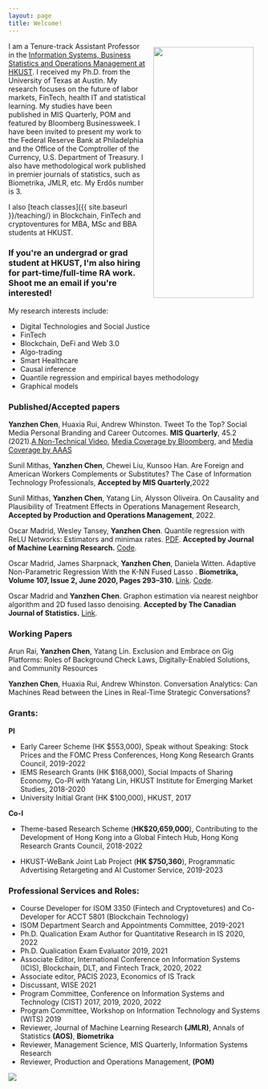 ```yaml
---
layout: page
title: Welcome!
---
```


<img src="{{ site.baseurl }}/img/yanzhenchen.jpg" width="200" height="500" ALIGN="right" style="margin:10px 15px"/>



I am  a Tenure-track Assistant Professor in the [Information Systems, Business Statistics and Operations Management at HKUST](https://isom.hkust.edu.hk/). I received my Ph.D. from the University of Texas at Austin. My research focuses on the future of labor markets, FinTech, health IT and statistical learning. My studies have been published in MIS Quarterly, POM and featured by Bloomberg Businessweek. I have been invited to present my work to the Federal Reserve Bank at Philadelphia and the Office of the Comptroller of the Currency, U.S. Department of Treasury. I also have methodological work published in premier journals of statistics, such as Biometrika, JMLR, etc. My Erdős number is 3.


I also [teach classes]({{ site.baseurl }}/teaching/) in Blockchain, FinTech and cryptoventures for MBA, MSc and BBA students at HKUST.

### If you're an undergrad or grad student at HKUST, I'm also hiring for part-time/full-time RA work. Shoot me an email if you're interested!

My  research interests  include:
- Digital Technologies and Social Justice
- FinTech 
- Blockchain, DeFi and Web 3.0
- Algo-trading
- Smart Healthcare
- Causal inference
- Quantile regression and empirical bayes methodology
- Graphical models




### Published/Accepted papers

**Yanzhen Chen**, Huaxia Rui, Andrew Whinston. Tweet To the Top? Social Media Personal Branding and Career Outcomes.  **MIS Quarterly**, 45.2 (2021).[A Non-Technical Video](https://www.youtube.com/watch?v=xvpmZypbJ7w), [Media Coverage by Bloomberg](https://www.bloomberg.com/news/articles/2021-02-25/branding-yourself-on-twitter-works-it-did-in-2012-anyway#xj4y7vzkg), and [Media Coverage by AAAS](https://www.eurekalert.org/news-releases/960251)

Sunil Mithas, **Yanzhen Chen**, Chewei Liu, Kunsoo Han. Are Foreign and American Workers Complements or Substitutes? The Case of Information Technology Professionals,  **Accepted by MIS Quarterly**,2022

Sunil Mithas, **Yanzhen Chen**, Yatang Lin, Alysson Oliveira. On Causality and Plausibility of Treatment Effects in Operations Management Research, **Accepted by Production and Operations Management**, 2022.
 
Oscar Madrid, Wesley Tansey, **Yanzhen Chen**.  Quantile regression with ReLU Networks: Estimators and minimax rates. [PDF](https://arxiv.org/pdf/2010.08236.pdf). **Accepted by Journal of Machine Learning Research.** [Code](https://github.com/tansey/quantile-regression).

Oscar Madrid,  James Sharpnack, **Yanzhen Chen**, Daniela  Witten.  Adaptive Non-Parametric Regression With the K-NN Fused Lasso
. **Biometrika, Volume 107, Issue 2, June 2020, Pages 293–310.** [Link](https://academic.oup.com/biomet/article-abstract/107/2/293/5717457). [Code](https://github.com/stevenysw/qt_knnfl).

Oscar Madrid and **Yanzhen Chen**.  Graphon estimation via nearest neighbor algorithm and 2D fused lasso denoising. **Accepted by The Canadian Journal of Statistics.**  [Link](https://arxiv.org/pdf/1805.07042.pdf).

### Working Papers
Arun Rai, **Yanzhen Chen**, Yatang Lin. Exclusion and Embrace on Gig Platforms: Roles of Background Check Laws, Digitally-Enabled Solutions, and Community Resources

**Yanzhen Chen**, Huaxia Rui, Andrew Whinston. Conversation Analytics: Can Machines Read between the Lines in Real-Time Strategic Conversations?  


### Grants:
**PI** 

+ Early Career Scheme (HK $553,000), Speak without Speaking: Stock Prices and the FOMC Press Conferences, Hong Kong Research Grants Council, 2019-2022
+ IEMS Research Grants (HK $168,000), Social Impacts of Sharing Economy, Co-PI with Yatang Lin, HKUST Institute for Emerging Market Studies, 2018-2020
+ University Initial Grant (HK $100,000), HKUST, 2017

**Co-I**

+ Theme-based Research Scheme (**HK$20,659,000**), Contributing to the Development of Hong Kong into a Global Fintech Hub, Hong Kong Research Grants Council, 2018-2022

+ HKUST-WeBank Joint Lab Project (**HK $750,360**), Programmatic Advertising Retargeting and AI Customer Service, 2019-2023


### Professional Services and Roles:

+ Course Developer for ISOM 3350 (Fintech and Cryptovetures) and Co-Developer for ACCT 5801 (Blockchain Technology)
+ ISOM Department Search and Appointments Committee, 2019-2021
+ Ph.D. Qualication Exam Author for Quantitative Research in IS 2020, 2022
+ Ph.D. Qualication Exam Evaluator 2019, 2021
+ Associate Editor, International Conference on Information Systems (ICIS), Blockchain, DLT, and Fintech Track,  2020, 2022 
+ Associate editor, PACIS 2023, Economics of IS Track 
+ Discussant, WISE 2021 
+ Program Committee, Conference on Information Systems and Technology (CIST) 2017, 2019, 2020, 2022 
+ Program Committee, Workshop on Information Technology and Systems (WITS) 2019 
+ Reviewer, Journal of Machine Learning Research **(JMLR)**, Annals of Statistics **(AOS)**, **Biometrika**  
+ Reviewer, Management Science, MIS Quarterly,  Information Systems Research 
+ Reviewer, Production and Operations Management, **(POM)** 

<a href="https://clustrmaps.com/site/1bpy1"  title="Visit tracker"><img src="//www.clustrmaps.com/map_v2.png?d=GqAkpiNYTOrL7fSu0ObUhuK1KMv5TJFr-jQhyTz6Vvw&cl=ffffff" /></a>
